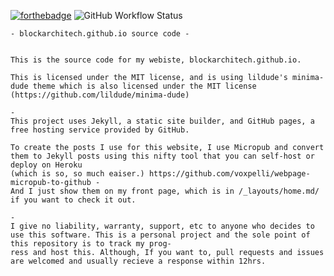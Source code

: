 [![forthebadge](https://forthebadge.com/images/badges/0-percent-optimized.svg)](https://forthebadge.com) ![GitHub Workflow Status](https://img.shields.io/github/workflow/status/blockarchitech/blockarchitech.github.io/pages-build-deployment)
```
- blockarchitech.github.io source code -


This is the source code for my webiste, blockarchitech.github.io.

This is licensed under the MIT license, and is using lildude's minima-dude theme which is also licensed under the MIT license (https://github.com/lildude/minima-dude)

-
This project uses Jekyll, a static site builder, and GitHub pages, a free hosting service provided by GitHub.

To create the posts I use for this website, I use Micropub and convert them to Jekyll posts using this nifty tool that you can self-host or deploy on Heroku 
(which is so, so much eaiser.) https://github.com/voxpelli/webpage-micropub-to-github - 
And I just show them on my front page, which is in /_layouts/home.md/ if you want to check it out.

-
I give no liability, warranty, support, etc to anyone who decides to use this software. This is a personal project and the sole point of this repository is to track my prog-
ress and host this. Although, If you want to, pull requests and issues are welcomed and usually recieve a response within 12hrs.
```

